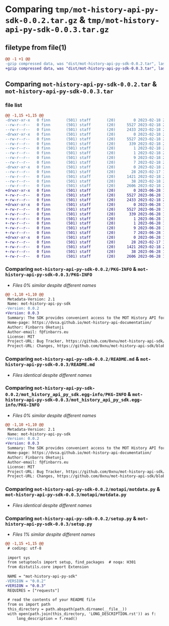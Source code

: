 # Comparing `tmp/mot-history-api-py-sdk-0.0.2.tar.gz` & `tmp/mot-history-api-py-sdk-0.0.3.tar.gz`

## filetype from file(1)

```diff
@@ -1 +1 @@
-gzip compressed data, was "dist/mot-history-api-py-sdk-0.0.2.tar", last modified: Sat Feb 18 22:28:31 2023, max compression
+gzip compressed data, was "dist/mot-history-api-py-sdk-0.0.3.tar", last modified: Wed Jun 28 11:50:53 2023, max compression
```

## Comparing `mot-history-api-py-sdk-0.0.2.tar` & `mot-history-api-py-sdk-0.0.3.tar`

### file list

```diff
@@ -1,15 +1,15 @@
-drwxr-xr-x   0 finn       (501) staff       (20)        0 2023-02-18 22:28:31.586650 mot-history-api-py-sdk-0.0.2/
--rw-r--r--   0 finn       (501) staff       (20)     5527 2023-02-18 22:28:31.587020 mot-history-api-py-sdk-0.0.2/PKG-INFO
--rw-r--r--   0 finn       (501) staff       (20)     2433 2023-02-18 22:24:20.000000 mot-history-api-py-sdk-0.0.2/README.md
-drwxr-xr-x   0 finn       (501) staff       (20)        0 2023-02-18 22:28:31.584830 mot-history-api-py-sdk-0.0.2/mot_history_api_py_sdk.egg-info/
--rw-r--r--   0 finn       (501) staff       (20)     5527 2023-02-18 22:28:31.000000 mot-history-api-py-sdk-0.0.2/mot_history_api_py_sdk.egg-info/PKG-INFO
--rw-r--r--   0 finn       (501) staff       (20)      339 2023-02-18 22:28:31.000000 mot-history-api-py-sdk-0.0.2/mot_history_api_py_sdk.egg-info/SOURCES.txt
--rw-r--r--   0 finn       (501) staff       (20)        1 2023-02-18 22:28:31.000000 mot-history-api-py-sdk-0.0.2/mot_history_api_py_sdk.egg-info/dependency_links.txt
--rw-r--r--   0 finn       (501) staff       (20)        1 2023-02-18 22:27:52.000000 mot-history-api-py-sdk-0.0.2/mot_history_api_py_sdk.egg-info/not-zip-safe
--rw-r--r--   0 finn       (501) staff       (20)        9 2023-02-18 22:28:31.000000 mot-history-api-py-sdk-0.0.2/mot_history_api_py_sdk.egg-info/requires.txt
--rw-r--r--   0 finn       (501) staff       (20)        7 2023-02-18 22:28:31.000000 mot-history-api-py-sdk-0.0.2/mot_history_api_py_sdk.egg-info/top_level.txt
-drwxr-xr-x   0 finn       (501) staff       (20)        0 2023-02-18 22:28:31.586073 mot-history-api-py-sdk-0.0.2/motapi/
--rw-r--r--   0 finn       (501) staff       (20)       28 2023-02-17 11:50:16.000000 mot-history-api-py-sdk-0.0.2/motapi/__init__.py
--rw-r--r--   0 finn       (501) staff       (20)     1421 2023-02-18 22:15:14.000000 mot-history-api-py-sdk-0.0.2/motapi/motdata.py
--rw-r--r--   0 finn       (501) staff       (20)       38 2023-02-18 22:28:31.587666 mot-history-api-py-sdk-0.0.2/setup.cfg
--rw-r--r--   0 finn       (501) staff       (20)     2606 2023-02-18 22:26:49.000000 mot-history-api-py-sdk-0.0.2/setup.py
+drwxr-xr-x   0 finn       (501) staff       (20)        0 2023-06-28 11:50:53.319580 mot-history-api-py-sdk-0.0.3/
+-rw-r--r--   0 finn       (501) staff       (20)     5527 2023-06-28 11:50:53.319908 mot-history-api-py-sdk-0.0.3/PKG-INFO
+-rw-r--r--   0 finn       (501) staff       (20)     2433 2023-02-18 22:24:20.000000 mot-history-api-py-sdk-0.0.3/README.md
+drwxr-xr-x   0 finn       (501) staff       (20)        0 2023-06-28 11:50:53.316887 mot-history-api-py-sdk-0.0.3/mot_history_api_py_sdk.egg-info/
+-rw-r--r--   0 finn       (501) staff       (20)     5527 2023-06-28 11:50:53.000000 mot-history-api-py-sdk-0.0.3/mot_history_api_py_sdk.egg-info/PKG-INFO
+-rw-r--r--   0 finn       (501) staff       (20)      339 2023-06-28 11:50:53.000000 mot-history-api-py-sdk-0.0.3/mot_history_api_py_sdk.egg-info/SOURCES.txt
+-rw-r--r--   0 finn       (501) staff       (20)        1 2023-06-28 11:50:53.000000 mot-history-api-py-sdk-0.0.3/mot_history_api_py_sdk.egg-info/dependency_links.txt
+-rw-r--r--   0 finn       (501) staff       (20)        1 2023-06-28 11:50:32.000000 mot-history-api-py-sdk-0.0.3/mot_history_api_py_sdk.egg-info/not-zip-safe
+-rw-r--r--   0 finn       (501) staff       (20)        9 2023-06-28 11:50:53.000000 mot-history-api-py-sdk-0.0.3/mot_history_api_py_sdk.egg-info/requires.txt
+-rw-r--r--   0 finn       (501) staff       (20)        7 2023-06-28 11:50:53.000000 mot-history-api-py-sdk-0.0.3/mot_history_api_py_sdk.egg-info/top_level.txt
+drwxr-xr-x   0 finn       (501) staff       (20)        0 2023-06-28 11:50:53.318547 mot-history-api-py-sdk-0.0.3/motapi/
+-rw-r--r--   0 finn       (501) staff       (20)       28 2023-02-17 11:50:16.000000 mot-history-api-py-sdk-0.0.3/motapi/__init__.py
+-rw-r--r--   0 finn       (501) staff       (20)     1421 2023-02-18 22:15:14.000000 mot-history-api-py-sdk-0.0.3/motapi/motdata.py
+-rw-r--r--   0 finn       (501) staff       (20)       38 2023-06-28 11:50:53.320959 mot-history-api-py-sdk-0.0.3/setup.cfg
+-rw-r--r--   0 finn       (501) staff       (20)     2606 2023-06-28 11:47:17.000000 mot-history-api-py-sdk-0.0.3/setup.py
```

### Comparing `mot-history-api-py-sdk-0.0.2/PKG-INFO` & `mot-history-api-py-sdk-0.0.3/PKG-INFO`

 * *Files 0% similar despite different names*

```diff
@@ -1,10 +1,10 @@
 Metadata-Version: 2.1
 Name: mot-history-api-py-sdk
-Version: 0.0.2
+Version: 0.0.3
 Summary: The SDK provides convenient access to the MOT History API for applications written in the Python programming language.
 Home-page: https://dvsa.github.io/mot-history-api-documentation/
 Author: Finbarrs Oketunji
 Author-email: f@finbarrs.eu
 License: MIT
 Project-URL: Bug Tracker, https://github.com/0xnu/mot-history-api-sdk/issues
 Project-URL: Changes, https://github.com/0xnu/mot-history-api-sdk/blob/main/CHANGELOG.md
```

### Comparing `mot-history-api-py-sdk-0.0.2/README.md` & `mot-history-api-py-sdk-0.0.3/README.md`

 * *Files identical despite different names*

### Comparing `mot-history-api-py-sdk-0.0.2/mot_history_api_py_sdk.egg-info/PKG-INFO` & `mot-history-api-py-sdk-0.0.3/mot_history_api_py_sdk.egg-info/PKG-INFO`

 * *Files 0% similar despite different names*

```diff
@@ -1,10 +1,10 @@
 Metadata-Version: 2.1
 Name: mot-history-api-py-sdk
-Version: 0.0.2
+Version: 0.0.3
 Summary: The SDK provides convenient access to the MOT History API for applications written in the Python programming language.
 Home-page: https://dvsa.github.io/mot-history-api-documentation/
 Author: Finbarrs Oketunji
 Author-email: f@finbarrs.eu
 License: MIT
 Project-URL: Bug Tracker, https://github.com/0xnu/mot-history-api-sdk/issues
 Project-URL: Changes, https://github.com/0xnu/mot-history-api-sdk/blob/main/CHANGELOG.md
```

### Comparing `mot-history-api-py-sdk-0.0.2/motapi/motdata.py` & `mot-history-api-py-sdk-0.0.3/motapi/motdata.py`

 * *Files identical despite different names*

### Comparing `mot-history-api-py-sdk-0.0.2/setup.py` & `mot-history-api-py-sdk-0.0.3/setup.py`

 * *Files 1% similar despite different names*

```diff
@@ -1,15 +1,15 @@
 # coding: utf-8
 
 import sys
 from setuptools import setup, find_packages  # noqa: H301
 from distutils.core import Extension
 
 NAME = "mot-history-api-py-sdk"
-VERSION = "0.0.2"
+VERSION = "0.0.3"
 REQUIRES = ["requests"]
 
 # read the contents of your README file
 from os import path
 this_directory = path.abspath(path.dirname(__file__))
 with open(path.join(this_directory, 'LONG_DESCRIPTION.rst')) as f:
     long_description = f.read()
```

